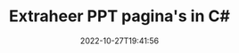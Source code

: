 ---
############################# Static ############################
layout: "auto-gen-merger"
date: 2022-10-27T19:41:56
draft: false
otherformats: tex vdx vsdm vsdx vssm vssx vstm vstx vsx vtx xlam xls xlsb xlsm xlsx xlt

############################# Head ############################
head_title: "Extraheer PPT pagina's in C#"
head_description: "Extraheer snel pagina's uit een PPT bestand in C#. Sla het nieuwe document met de geselecteerde pagina's op met behulp van de API voor het samenvoegen van documenten."

############################# Header ############################
title: "Extraheer PPT pagina's in C#"
description: "Extraheer PPT pagina's met een paar regels .NET code."
bg_image: "https://cms.admin.containerize.com/templates/aspose/App_Themes/V3/images/bg/header1.png"
bg_overlay: false
button:
    enable: true
    icon: "fas fa-arrow-down"
    label: "Download gratis proefversie"
    link: "https://downloads.groupdocs.com/merger/net"

############################# SubMenu ############################
submenu:
    enable: true

    left:
        img_alt: "GroupDocs.Merger for .NET"
        image: "https://cms.admin.containerize.com/templates/groupdocs/images/product-logos/90x90-noborder/groupdocs-merger-net.png"
        product: "GroupDocs.Merger"
        platform: ".NET"

    middle:
        button:

            # button loop
            - link: "https://apireference.groupdocs.com/merger/net"
              text: "API-referentie"

            # button loop
            - link: "https://github.com/groupdocs-merger"
              text: "Codevoorbeelden"

            # button loop
            - link: "https://products.groupdocs.app/merger/family"
              text: "Live demo's"

            # button loop
            - link: "https://purchase.groupdocs.com/pricing/merger/net"
              text: "Prijzen"

    right:
        link_download: "https://downloads.groupdocs.com/merger"
        link_learn: "https://docs.groupdocs.com/merger/net"
        link_buy: "https://purchase.groupdocs.com"

############################# About ############################
about:
    enable: true
    title: "Over GroupDocs.Merger for .NET API"
    content: |
        [GroupDocs.Merger for .NET](/nl/merger/net/) biedt een eenvoudige oplossing om veilig samen te voegen en te splitsen tussen een breed scala aan documentformaten, waaronder PDF, Microsoft Office (Word, Excel, PowerPoint , OneNote), OpenDocument, HTML, afbeeldingen en vele andere binnen .NET applicaties. Door slechts een paar regels code toe te voegen, kunt u verschillende documentbewerkingen uitvoeren, zoals verplaatsen, verwijderen, roteren, verwisselen, extraheren of de oriëntatie van pagina's in de documenten wijzigen. De API voor het samenvoegen van documenten ondersteunt ook het bekijken van een voorbeeld van documentpagina's als afbeelding om de documentstructuur, opmaak en inhoud op de pagina te analyseren.
        
        GroupDocs.Merger API is de juiste keuze voor bedrijfsoplossingen die functies voor het extraheren van bestandspagina's nodig hebben. Deze API's worden goed ondersteund op alle belangrijke besturingssystemen en platforms, waaronder .NET Framework, .NET Standard, .NET Core, Mono.

############################# Steps ############################
steps:
    enable: true
    title_left: "Pak PPT Bestandspagina's uit in .NET"
    content_left: |
        [GroupDocs.Merger for .NET](/nl/merger/net/) maakt het voor C# ontwikkelaars gemakkelijk om de gewenste pagina's uit een PPT bestand te extraheren en op te slaan als een nieuw bestand met de geselecteerde pagina's door een paar eenvoudige stappen te implementeren.
        
        * Initialiseer **ExtractOptions** met paginanummers die in het resulterende document moeten verschijnen.
        * Maak een nieuw exemplaar van **Merger** en geef het brondocumentpad door als een constructorparameter.
        * Roep **ExtractPages** aan en geef het object **ExtractOptions** door.
        * Roep **Save** aan en geef het bestandspad op om het resulterende document op te slaan.

    title_right: "systeem vereisten"
    content_right: |
        GroupDocs.Merger for .NET API's worden ondersteund op alle belangrijke platforms en besturingssystemen. Voordat u de onderstaande code uitvoert, moet u ervoor zorgen dat de volgende vereisten op uw systeem zijn geïnstalleerd.

        * Besturingssystemen: Microsoft Windows, Linux, MacOS
        * Ontwikkelomgevingen: Visual Studio, Xamarin, MonoDevelop
        * Kaders: .NET Framework, .NET Standard, .NET Core, Mono
        * Download de nieuwste versie van GroupDocs.Merger for .NET van [NuGet](https://www.nuget.org/packages/groupdocs.merger)
         
    code: |
     {{% merger/additional-styles %}}
     {{< merger/code-merger title="Hoe PPT bestandspagina's te extraheren met behulp van C# voorbeeldcode">}}

        ```csharp    
        // Extraheer PPT bestandspagina's met de GroupDocs.Merger API
        // Initialiseer de ExtractOptions-klasse met geselecteerde paginanummers
        ExtractOptions extractOptions = new ExtractOptions(new int[] { 2, 5 });

        // Instantie van fusie met invoer PPT document
        using (Merger merger = new Merger("input.ppt"))
          {
            // Roep de ExtractPages-methode aan en geef het ExtractOptions-object eraan door
            merger.ExtractPages(extractOptions);
    
            // Roep de methode Opslaan aan om het uitvoerdocument met uitgepakte pagina's op te slaan
            merger.Save("output.ppt");
          }
        ```
     {{< /merger/code-merger >}}

############################# Demos ############################
demos:
    enable: true
    title: "Live demo's - Extraheer PPT pagina's online"
    content: |
       Pak nu PPT bestandspagina's uit door naar de website [GroupDocs.Merger Live Demos](https://products.groupdocs.app/splitter/extract-pages/ppt) te gaan.
       De live demo heeft de volgende voordelen.
        
############################# About Formats ############################
about_formats:
    enable: true

############################# More Formats ############################
more_formats:
    enable: true
    title: "Pagina's uit andere documentindelingen extraheren"
    content: |
        .NET documenteert API voor fusie en splitsing voor bestandsindelingen en afbeeldingen. Pak enkele van de populaire bestandsindelingen uit zoals hieronder vermeld.

############################# Back to top ###############################
back_to_top:
    enable: true
---